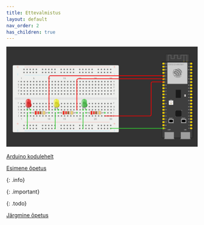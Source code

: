 ```yaml
---
title: Ettevalmistus
layout: default
nav_order: 2
has_children: true
---
```


![](HTTP-info-saamine/pildid/1.png)

[Arduino kodulehelt](https://www.arduino.cc/en/software)

[Esimene õpetus](./esp32-arduinoIDE-ettevalmistus)

{: .info}

{: .important}

{: .todo}

[Järgmine õpetus](./ettevalmistus-1/)